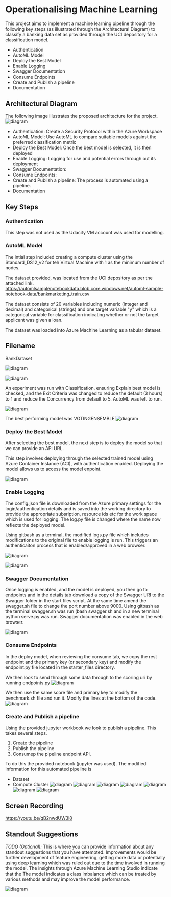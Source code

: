 # Operationalising Machine Learning

This project aims to implement a machine learning pipeline through the following key steps (as illustrated through the Architectural Diagram) to classify a banking data set as provided through the UCI depository for a classification model.
* Authentication
* AutoML Model
* Deploy the Best Model
* Enable Logging
* Swagger Documentation
* Consume Endpoints
* Create and Publish a pipeline
* Documentation

## Architectural Diagram
The following image illustrates the proposed architecture for the project.
![diagram](images/00-Architecture.png)


* Authentication: Create a Security Protocol within the Azure Workspace
* AutoML Model: Use AutoML to compare suitable models against the preferred classification metric
* Deploy the Best Model: Once the best model is selected, it is then deployed
* Enable Logging: Logging for use and potential errors through out its deployment
* Swagger Documentation: 
* Consume Endpoints: 
* Create and Publish a pipeline: The process is automated using a pipeline.
* Documentation

## Key Steps
### Authentication
This step was not used as the Udacity VM account was used for modelling.

### AutoML Model
The intial step included creating a compute cluster using the Standard_DS12_v2 for teh Virtual Machine with 1 as the minimum number of nodes.

The dataset provided, was located from the UCI depository as per the attached link.
https://automlsamplenotebookdata.blob.core.windows.net/automl-sample-notebook-data/bankmarketing_train.csv

The dataset consists of 20 variables including numeric (integer and decimal) and categorical (strings) and one target variable "y" which is a categorical variable for classification indicating whether or not the target applicant was given a loan.

The dataset was loaded into Azure Machine Learning as a tabular dataset.

## Filename 
BankDataset

![diagram](images/01-Dataset.png)

![diagram](images/02-Dataset.png)


An experiment was run with Classification, ensuring Explain best model is checked, and the Exit Criteria was changed to reduce the default (3 hours) to 1 and reduce the Concurrency from default to 5.  AutoML was left to run.

![diagram](images/03-CompletedExperiment.png)



The best performing model was VOTINGENSEMBLE
![diagram](images/04b-AutoMLEnsembleModel.png)


### Deploy the Best Model
After selecting the best model, the next step is to deploy the model so that we can provide an API URL.

This step involves deploying through the selected trained model using Azure Container Instance (ACI), with authentication enabled.  Deploying the model allows us to access the model enpoint.

![diagram](images/04b-AutoMLEnsembleModel.png)

### Enable Logging
The config.json file is downloaded from the Azure primary settings for the login/authentication details and is saved into the working directory to provide the appropriate subsription, resource ids etc for the work space which is used for logging.  The log.py file is changed where the name now reflects the deployed model.

Using gitbash as a terminal, the modified logs.py file which includes modifications to the original file to enable logging is run.  This triggers an authenticaiton process that is enabled/approved in a web browser.

![diagram](images/05-logs.png)

![diagram](images/06-ApplicationInsightsEnabled.png)

### Swagger Documentation
Once logging is enabled, and the model is deployed, you then go to endpoints and in the details tab download a copy of the Swagger URI to the Swagger folder in the start files script.  At the same time amend the swagger.sh file to change the port number above 9000.  Using gitbash as the terminal swagger.sh was run (bash swagger.sh and in a new terminal python serve.py was run.  Swagger documentation was enabled in the web browser.

![diagram](images/07-SwaggerDoc.png)

### Consume Endpoints
In the deploy model, when reviewing the consume tab, we copy the rest endpoint and the primary key (or secondary key) and modify the endpoint.py file located in the starter_files directory.

We then look to send through some data through to the scoring uri by running endpoints.py
![diagram](images/09-Endpointpy1.png)

We then use the same score file and primary key to modify the benchmark.sh file and run it.  Modify the lines at the bottom of the code.
![diagram](images/08-Benchmark.png)


### Create and Publish a pipeline
Using the provided jupyter workbook we look to publish a pipeline.  This takes several steps.
1. Create the pipeline
2. Publish the pipeline
3. Consumep the pipeline endpoint API.

To do this the provided notebook (jupyter was used).
The modified information for this automated pipeline is

* Dataset
* Compute Cluster
![diagram](images/10-Pipeline01.png)
![diagram](images/10-Pipeline02.png)
![diagram](images/10-Pipeline03.png)
![diagram](images/10-Pipeline04.png)
![diagram](images/10-Pipeline05.png)
![diagram](images/10-Pipelines06.png)
![diagram](images/16-RestEndpoint.png)

## Screen Recording
https://youtu.be/qB2nwdUW3l8

## Standout Suggestions
*TODO (Optional):* This is where you can provide information about any standout suggestions that you have attempted.
Improvements would be further development of feature engineering, getting more data or potentially using deep learning which was ruled out due to the time involved in running the model.  The insights through Azure Machine Learning Studio indicate that the The model indicates a class imbalance which can be treated by various methods and may improve the model performance.

![diagram](images/17-classbalance.png)


